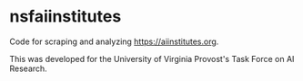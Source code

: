 # nsfaiinstitutes
Code for scraping and analyzing https://aiinstitutes.org.

This was developed for the University of Virginia Provost's Task Force on AI Research.
